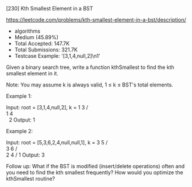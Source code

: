 [230] Kth Smallest Element in a BST  

https://leetcode.com/problems/kth-smallest-element-in-a-bst/description/

* algorithms
* Medium (45.89%)
* Total Accepted:    147.7K
* Total Submissions: 321.7K
* Testcase Example:  '[3,1,4,null,2]\n1'

Given a binary search tree, write a function kthSmallest to find the kth smallest element in it.

Note: 
You may assume k is always valid, 1 ≤ k ≤ BST's total elements.

Example 1:


Input: root = [3,1,4,null,2], k = 1
   3
  / \
 1   4
  \
   2
Output: 1

Example 2:


Input: root = [5,3,6,2,4,null,null,1], k = 3
       5
      / \
     3   6
    / \
   2   4
  /
 1
Output: 3


Follow up:
What if the BST is modified (insert/delete operations) often and you need to find the kth smallest frequently? How would you optimize the kthSmallest routine?

